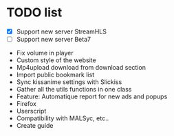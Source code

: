 # TODO list
 - [x] Support new server StreamHLS
 - [ ] Support new server Beta7
 - Fix volume in player
 - Custom style of the website
 - Mp4upload download from download section
 - Import public bookmark list
 - Sync kissanime settings with Slickiss
 - Gather all the utils functions in one class
 - Feature: Automatique report for new ads and popups
 - Firefox
 - Userscript
 - Compatibility with MALSyc, etc..
 - Create guide